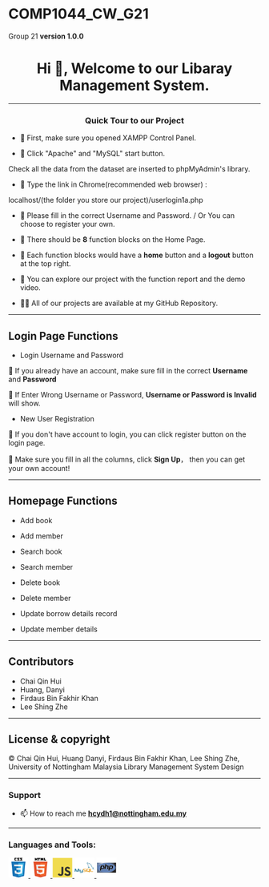 # COMP1044_CW_G21
Group 21 **version 1.0.0**
<h1 align="center">Hi 👋, Welcome to our Libaray Management System.</h1>

---

<h3 align="center">Quick Tour to our Project</h3>

- 🔭 First, make sure you opened XAMPP Control Panel.

- 🤝 Click "Apache" and "MySQL" start button.

Check all the data from the dataset are inserted to phpMyAdmin's library.

- 📝 Type the link in Chrome(recommended web browser) :

localhost/(the folder you store our project)/userlogin1a.php

- 👯 Please fill in the correct Username and Password. / Or You can choose to register your own.

- 🌱 There should be **8** function blocks on the Home Page.

- 🤝 Each function blocks would have a **home** button and a **logout** button at the top right.

- 💬 You can explore our project with the function report and the demo video.

- 👨‍💻 All of our projects are available at my GitHub Repository.

---

## Login Page Functions

- Login Username and Password

👯 If you already have an account, make sure fill in the correct **Username** and **Password**

👯 If Enter Wrong Username or Password, **Username or Password is Invalid** will show.

- New User Registration

🌱 If you don't have account to login, you can click register button on the login page. 

🌱 Make sure you fill in all the columns, click **Sign Up**， then you can get your own account!

---

## Homepage Functions

- Add book

- Add member

- Search book

- Search member

- Delete book

- Delete member

- Update borrow details record

- Update member details

---

## Contributors

- Chai Qin Hui
- Huang, Danyi
- Firdaus Bin Fakhir Khan
- Lee Shing Zhe

---

## License & copyright
© Chai Qin Hui, Huang Danyi, Firdaus Bin Fakhir Khan, Lee Shing Zhe, University of Nottingham Malaysia Library Management System Design

---

<h3 align="left"> Support </h3>

- 📫 How to reach me **hcydh1@nottingham.edu.my**
<p align="left">
</p>

---

<h3 align="left">Languages and Tools:</h3>
<p align="left"> <a href="https://www.w3schools.com/css/" target="_blank" rel="noreferrer"> <img src="https://raw.githubusercontent.com/devicons/devicon/master/icons/css3/css3-original-wordmark.svg" alt="css3" width="40" height="40"/> </a> <a href="https://www.w3.org/html/" target="_blank" rel="noreferrer"> <img src="https://raw.githubusercontent.com/devicons/devicon/master/icons/html5/html5-original-wordmark.svg" alt="html5" width="40" height="40"/> </a> <a href="https://developer.mozilla.org/en-US/docs/Web/JavaScript" target="_blank" rel="noreferrer"> <img src="https://raw.githubusercontent.com/devicons/devicon/master/icons/javascript/javascript-original.svg" alt="javascript" width="40" height="40"/> </a> <a href="https://www.mysql.com/" target="_blank" rel="noreferrer"> <img src="https://raw.githubusercontent.com/devicons/devicon/master/icons/mysql/mysql-original-wordmark.svg" alt="mysql" width="40" height="40"/> </a> <a href="https://www.php.net" target="_blank" rel="noreferrer"> <img src="https://raw.githubusercontent.com/devicons/devicon/master/icons/php/php-original.svg" alt="php" width="40" height="40"/> </a> </p>
